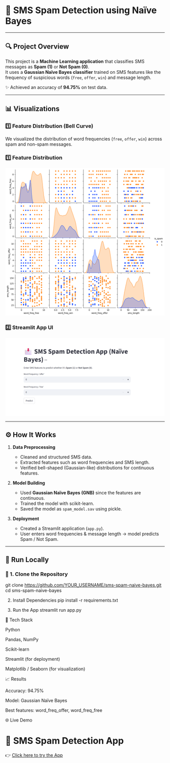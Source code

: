 # 📩 SMS Spam Detection using Naïve Bayes  

---

## 🔍 Project Overview
This project is a **Machine Learning application** that classifies SMS messages as **Spam (1)** or **Not Spam (0)**.  
It uses a **Gaussian Naïve Bayes classifier** trained on SMS features like the frequency of suspicious words (`free`, `offer`, `win`) and message length.  

✨ Achieved an accuracy of **94.75%** on test data.  

---

## 📊 Visualizations
### 1️⃣ Feature Distribution (Bell Curve)  
We visualized the distribution of word frequencies (`free`, `offer`, `win`) across spam and non-spam messages.  
### 1️⃣ Feature Distribution
![Feature Distribution](images/feature.png)


### 2️⃣ Streamlit App UI
![App Screenshot](images/output.png)

---

## ⚙️ How It Works
1. **Data Preprocessing**  
   - Cleaned and structured SMS data.  
   - Extracted features such as word frequencies and SMS length.  
   - Verified bell-shaped (Gaussian-like) distributions for continuous features.  

2. **Model Building**  
   - Used **Gaussian Naïve Bayes (GNB)** since the features are continuous.  
   - Trained the model with scikit-learn.  
   - Saved the model as `spam_model.sav` using pickle.  

3. **Deployment**  
   - Created a Streamlit application (`app.py`).  
   - User enters word frequencies & message length → model predicts Spam / Not Spam.  

---

## 🚀 Run Locally

### 🔹 1. Clone the Repository

git clone https://github.com/YOUR_USERNAME/sms-spam-naive-bayes.git
cd sms-spam-naive-bayes

2. Install Dependencies
pip install -r requirements.txt

3. Run the App
streamlit run app.py

🧠 Tech Stack

Python

Pandas, NumPy

Scikit-learn

Streamlit (for deployment)

Matplotlib / Seaborn (for visualization)

📈 Results

Accuracy: 94.75%

Model: Gaussian Naïve Bayes

Best features: word_freq_offer, word_freq_free

🌐 Live Demo

# 📩 SMS Spam Detection App

👉 [Click here to try the App](https://spam-detection-using-naive-bayes-2da2r9akyve3ubvctpjcua.streamlit.app/)
